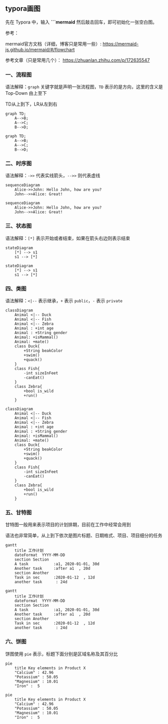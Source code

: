 ## typora画图

先在 Typora 中，输入 **```mermaid** 然后敲击回车，即可初始化一张空白图。

参考：

mermaid官方文档（详细，博客只是常用一些）: https://mermaid-js.github.io/mermaid/#/flowchart

参考文章（只是常用几个）： https://zhuanlan.zhihu.com/p/172635547

### 一、流程图

语法解释：`graph` 关键字就是声明一张流程图，`TD` 表示的是方向，这里的含义是 Top-Down 由上至下

TD从上到下，LR从左到右

```
graph TD; 
    A-->B;
    A-->C;
    B-->D;
```

```mermaid
graph TD; 
    A-->B;
    A-->C;
    B-->D;
```

### 二、时序图

语法解释：`->>` 代表实线箭头，`-->>` 则代表虚线

```
sequenceDiagram
    Alice->>John: Hello John, how are you?
    John-->>Alice: Great!
```

```mermaid
sequenceDiagram
    Alice->>John: Hello John, how are you?
    John-->>Alice: Great!
```



### 三、状态图

语法解释：`[*]` 表示开始或者结束，如果在箭头右边则表示结束

```
stateDiagram
    [*] --> s1
    s1 --> [*]
```

```mermaid
stateDiagram
    [*] --> s1
    s1 --> [*]
```

### 四、类图

语法解释：`<|--` 表示继承，`+` 表示 `public`，`-` 表示 `private`

```
classDiagram
    Animal <|-- Duck
    Animal <|-- Fish
    Animal <|-- Zebra
    Animal : +int age
    Animal : +String gender
    Animal: +isMammal()
    Animal: +mate()
    class Duck{
        +String beakColor
        +swim()
        +quack()
    }
    class Fish{
        -int sizeInFeet
        -canEat()
    }
    class Zebra{
        +bool is_wild
        +run()
    }
```



```mermaid
classDiagram
    Animal <|-- Duck
    Animal <|-- Fish
    Animal <|-- Zebra
    Animal : +int age
    Animal : +String gender
    Animal: +isMammal()
    Animal: +mate()
    class Duck{
        +String beakColor
        +swim()
        +quack()
    }
    class Fish{
        -int sizeInFeet
        -canEat()
    }
    class Zebra{
        +bool is_wild
        +run()
    }
```

### 五、甘特图

甘特图一般用来表示项目的计划排期，目前在工作中经常会用到

语法也非常简单，从上到下依次是图片标题、日期格式、项目、项目细分的任务

```
gantt
    title 工作计划
    dateFormat  YYYY-MM-DD
    section Section
    A task           :a1, 2020-01-01, 30d
    Another task     :after a1  , 20d
    section Another
    Task in sec      :2020-01-12  , 12d
    another task      : 24d
```

```mermaid
gantt
    title 工作计划
    dateFormat  YYYY-MM-DD
    section Section
    A task           :a1, 2020-01-01, 30d
    Another task     :after a1  , 20d
    section Another
    Task in sec      :2020-01-12  , 12d
    another task      : 24d
```

### 六、饼图

饼图使用 `pie` 表示，标题下面分别是区域名称及其百分比

```
pie
    title Key elements in Product X
    "Calcium" : 42.96
    "Potassium" : 50.05
    "Magnesium" : 10.01
    "Iron" :  5
```

```mermaid
pie
    title Key elements in Product X
    "Calcium" : 42.96
    "Potassium" : 50.05
    "Magnesium" : 10.01
    "Iron" :  5
```

